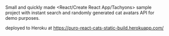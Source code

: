 Small and quickly made <React/Create React App/Tachyons> sample project with instant search and randomly generated cat avatars API for demo purposes.

deployed to Heroku at https://puro-react-cats-static-build.herokuapp.com/
